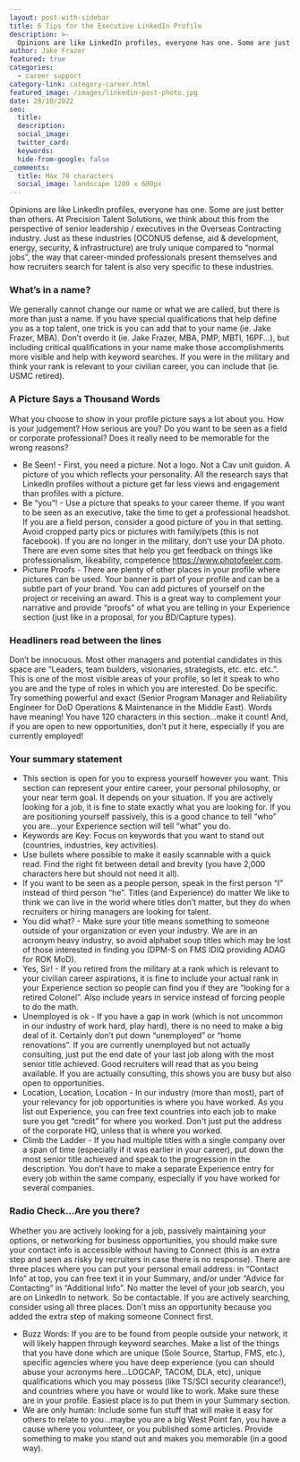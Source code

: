 ```yaml
---
layout: post-with-sidebar
title: 6 Tips for the Executive LinkedIn Profile
description: >-
  Opinions are like LinkedIn profiles, everyone has one. Some are just better than others. 
author: Jake Frazer
featured: true
categories:
  - career support
category-link: category-career.html
featured_image: /images/linkedin-post-photo.jpg
date: 28/10/2022
seo:
  title:
  description:
  social_image:
  twitter_card:
  keywords:
  hide-from-google: false
_comments:
  title: Max 70 characters
  social_image: landscape 1200 x 600px
---
```


Opinions are like LinkedIn profiles, everyone has one. Some are just better than others. At Precision Talent Solutions, we think about this from the perspective of senior leadership / executives in the Overseas Contracting industry. Just as these industries (OCONUS defense, aid & development, energy, security, & infrastructure) are truly unique compared to “normal jobs”, the way that career-minded professionals present themselves and how recruiters search for talent is also very specific to these industries.

### What’s in a name?

We generally cannot change our name or what we are called, but there is more than just a name. If you have special qualifications that help define you as a top talent, one trick is you can add that to your name (ie. Jake Frazer, MBA). Don’t overdo it (ie. Jake Frazer, MBA, PMP, MBTI, 16PF...), but including critical qualifications in your name make those accomplishments more visible and help with keyword searches. If you were in the military and think your rank is relevant to your civilian career, you can include that (ie. USMC retired). 

### A Picture Says a Thousand Words

What you choose to show in your profile picture says a lot about you. How is your judgement? How serious are you? Do you want to be seen as a field or corporate professional? Does it really need to be memorable for the wrong reasons?
- Be Seen! - First, you need a picture. Not a logo. Not a Cav unit guidon. A picture of you which reflects your personality. All the research says that LinkedIn profiles without a picture get far less views and engagement than profiles with a picture.  
- Be “you”! - Use a picture that speaks to your career theme. If you want to be seen as an executive, take the time to get a professional headshot. If you are a field person, consider a good picture of you in that setting. Avoid cropped party pics or pictures with family/pets (this is not facebook). If you are no longer in the military, don’t use your DA photo. There are even some sites that help you get feedback on things like professionalism, likeability, competence https://www.photofeeler.com. 
- Picture Proofs - There are plenty of other places in your profile where pictures can be used. Your banner is part of your profile and can be a subtle part of your brand. You can add pictures of yourself on the project or receiving an award. This is a great way to complement your narrative and provide “proofs” of what you are telling in your Experience section (just like in a proposal, for you BD/Capture types).

### Headliners read between the lines

Don’t be innocuous. Most other managers and potential candidates in this space are “Leaders, team builders, visionaries, strategists, etc. etc. etc.”. This is one of the most visible areas of your profile, so let it speak to who you are and the type of roles in which you are interested. Do be specific. Try something powerful and exact (Senior Program Manager and Reliability Engineer for DoD Operations & Maintenance in the Middle East). Words have meaning! You have 120 characters in this section...make it count! And, if you are open to new opportunities, don’t put it here, especially if you are currently employed!

### Your summary statement

- This section is open for you to express yourself however you want. This section can represent your entire career, your personal philosophy, or your near term goal. It depends on your situation. If you are actively looking for a job, it is fine to state exactly what you are looking for. If you are positioning yourself passively, this is a good chance to tell “who” you are...your Experience section will tell “what” you do.
- Keywords are Key: Focus on keywords that you want to stand out (countries, industries, key activities).
- Use bullets where possible to make it easily scannable with a quick read. Find the right fit between detail and brevity (you have 2,000 characters here but should not need it all). 
- If you want to be seen as a people person, speak in the first person “I” instead of third person “he”.
Titles (and Experience) do matter
We like to think we can live in the world where titles don’t matter, but they do when recruiters or hiring managers are looking for talent.
- You did what? - Make sure your title means something to someone outside of your organization or even your industry. We are in an acronym heavy industry, so avoid alphabet soup titles which may be lost of those interested in finding you (DPM-S on FMS IDIQ providing ADAG for ROK MoD). 
- Yes, Sir! - If you retired from the military at a rank which is relevant to your civilian career aspirations, it is fine to include your actual rank in your Experience section so people can find you if they are “looking for a retired Colonel”. Also include years in service instead of forcing people to do the math.
- Unemployed is ok - If you have a gap in work (which is not uncommon in our industry of work hard, play hard), there is no need to make a big deal of it. Certainly don’t put down “unemployed” or “home renovations”. If you are currently unemployed but not actually consulting, just put the end date of your last job along with the most senior title achieved. Good recruiters will read that as you being available. If you are actually consulting, this shows you are busy but also open to opportunities.
- Location, Location, Location - In our industry (more than most), part of your relevancy for job opportunities is where you have worked. As you list out Experience, you can free text countries into each job to make sure you get “credit” for where you worked. Don't just put the address of the corporate HQ, unless that is where you worked.
- Climb the Ladder - If you had multiple titles with a single company over a span of time (especially if it was earlier in your career), put down the most senior title achieved and speak to the progression in the description. You don’t have to make a separate Experience entry for every job within the same company, especially if you have worked for several companies.  

### Radio Check...Are you there?

Whether you are actively looking for a job, passively maintaining your options, or networking for business opportunities, you should make sure your contact info is accessible without having to Connect (this is an extra step and seen as risky by recruiters in case there is no response). There are three places where you can put your personal email address: in “Contact Info” at top, you can free text it in your Summary, and/or under “Advice for Contacting” in “Additional Info”. No matter the level of your job search, you are on LinkedIn to network. So be contactable. If you are actively searching, consider using all three places. Don’t miss an opportunity because you added the extra step of making someone Connect first.  
- Buzz Words: If you are to be found from people outside your network, it will likely happen through keyword searches. Make a list of the things that you have done which are unique (Sole Source, Startup, FMS, etc.), specific agencies where you have deep experience (you can should abuse your acronyms here...LOGCAP, TACOM, DLA, etc), unique qualifications which you may possess (like TS/SCI security clearance!), and countries where you have or would like to work. Make sure these are in your profile. Easiest place is to put them in your Summary section.
- We are only human: Include some fun stuff that will make it easy for others to relate to you...maybe you are a big West Point fan, you have a cause where you volunteer, or you published some articles. Provide something to make you stand out and makes you memorable (in a good way).

